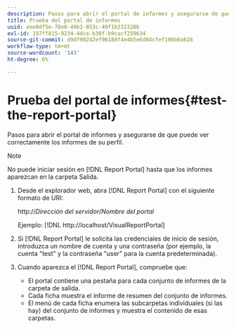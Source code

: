 ```yaml
---
description: Pasos para abrir el portal de informes y asegurarse de que puede ver correctamente los informes de su perfil.
title: Prueba del portal de informes
uuid: eee0df5e-78e0-49b2-853c-40f1b332328b
exl-id: 197ff815-9234-4dce-b30f-b9cacf259634
source-git-commit: d9df90242ef96188f4e4b5e6d04cfef196b0a628
workflow-type: tm+mt
source-wordcount: '143'
ht-degree: 6%

---
```


# Prueba del portal de informes{#test-the-report-portal}

Pasos para abrir el portal de informes y asegurarse de que puede ver correctamente los informes de su perfil.

>[!NOTE]
>
>No puede iniciar sesión en [!DNL Report Portal] hasta que los informes aparezcan en la carpeta Salida.

1. Desde el explorador web, abra [!DNL Report Portal] con el siguiente formato de URI:

   http://*Dirección del servidor*/*Nombre del portal*

   Ejemplo: [!DNL http://localhost/VisualReportPortal]

1. Si [!DNL Report Portal] le solicita las credenciales de inicio de sesión, introduzca un nombre de cuenta y una contraseña (por ejemplo, la cuenta &quot;test&quot; y la contraseña &quot;user&quot; para la cuenta predeterminada).
1. Cuando aparezca el [!DNL Report Portal], compruebe que:

   * El portal contiene una pestaña para cada conjunto de informes de la carpeta de salida.
   * Cada ficha muestra el informe de resumen del conjunto de informes.
   * El menú de cada ficha enumera las subcarpetas individuales (si las hay) del conjunto de informes y muestra el contenido de esas carpetas.

